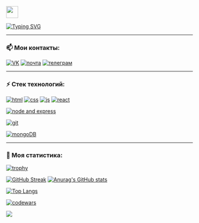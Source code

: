 
<!-- <h1 align="center"></a><img src="https://github.com/blackcater/blackcater/raw/main/images/Hi.gif" height="32"/></h1> -->
<img src="https://github.com/blackcater/blackcater/raw/main/images/Hi.gif" height="32"/>

[![Typing SVG](https://readme-typing-svg.herokuapp.com?color=%2336BCF7&lines=Hi+there,+I'm+Sergey+Korolev)](https://vk.com/id46453265)
***

### 📫 Мои контакты:
[![VK](https://sun9-west.userapi.com/sun9-37/s/v1/ig2/A2dCrO5aGF4_b2v-4R7XXEpCcoLIXqdIoK22_Vzk3jB_MYNMe8YETeggFt8bAHscSMbRGoup43k_F-pURem4W-KM.jpg?size=40x40&quality=95&type=album)](https://vk.com/id46453265)
[![почта](https://sun9-21.userapi.com/impg/yX9vgkHb7q3P4eVW23oplFG8b8m3fng1kO_wHg/bx-2je8i1u8.jpg?size=40x40&quality=95&sign=480d62fec9e8ea80637ecfe621537dae&type=album)](mailto:korolevsergey.veb@yandex.ru)
[![телеграм](https://sun9-19.userapi.com/impg/KByHSoVyaTGer_yDUqx_a6xvL6Ux4ef3VR8uMw/qAczqh8zJHw.jpg?size=40x40&quality=95&sign=74d9735b2180c83dd34ebda91b5a3104&type=album)](https://t.me/richardkorolev)
***  
### ⚡ Стек технологий:  
  
[![html](https://sun9-east.userapi.com/sun9-36/s/v1/ig2/xqfgeghUShJebRKR-CzIvX4P6_3ybYMqkOOuUQl--dE8jhekG8HpCs4WvJiTfU4ami212f2Z9sL1Lhr7sQW1M_wK.jpg?size=40x40&quality=95&type=album)](https://developer.mozilla.org/ru/docs/Web/HTML) 
[![css](https://sun9-west.userapi.com/sun9-2/s/v1/ig2/HJf2NF-6AOk8BOg5RTVt7QiATL0IdYDq6HldS1VrhgO3wZ0FULLcc6NOIeJugWkkYkQf-8jItfwVqPHSvm3_PLe_.jpg?size=40x40&quality=95&type=album)](https://developer.mozilla.org/ru/docs/Web/CSS) 
[![js](https://sun9-east.userapi.com/sun9-44/s/v1/ig2/qhVmrKc4xY2t45M9DOxA0nL4APIh8X3CmSjnqzBVvVutzcvQkFQOQJCq6Y3TGm38ZXpgyWnocn6FZ7kv8qlCiv66.jpg?size=40x40&quality=95&type=album)](https://developer.mozilla.org/ru/docs/Web/JavaScript) 
[![react](https://sun9-west.userapi.com/sun9-8/s/v1/ig2/yuVEeutVObfGb3jwNXBO_n4UEGdWLhNb4d9T0xyMCcWn-FIH5AupeCzsZHb2IIAKr1WAMC0BgB6VjtO59HZi2x-P.jpg?size=40x40&quality=95&type=album)](https://clck.ru/33CCbf)   
  
[![node and express](https://sun9-east.userapi.com/sun9-25/s/v1/ig2/ZVINgMoh9Jq8qUVrh2MCs5UfiWE7GhXeLVOV8mC2USPy9aAwkW_KKiq79qWiFnNgG8cVMkIJe5HFb1aRf0JRqln-.jpg?size=160x40&quality=95&type=album)](https://clck.ru/33CCeg)   
  
[![git](https://sun9-east.userapi.com/sun9-20/s/v1/ig2/tG-2B83cN6OyUtgpT86fJf2JT9ILnuPCZNGkeSfWJ6p9KmeqqeNA51NesnmHvaxsjU74l_zh7bKDhHj1FH1IbvD0.jpg?size=160x40&quality=95&type=album)](https://clck.ru/33CCd7)   
  
[![mongoDB](https://sun9-west.userapi.com/sun9-15/s/v1/ig2/D1NJ1VzVInioCwPsAtEZdtpUZqkhGZVDh_q6Xs3gNgY9NjzrdlTWuYD6cKvxxDR56ZBjGcROIoHV3YhiorN1rH6w.jpg?size=160x40&quality=95&type=album)](https://clck.ru/33CCfY)   
***

<!--
**1SergeyKorolev1/1SergeyKorolev1** is a ✨ _special_ ✨ repository because its `README.md` (this file) appears on your GitHub profile.

Here are some ideas to get you started:

- 🔭 I’m currently working on ...
- 🌱 I’m currently learning ...
- 👯 I’m looking to collaborate on ...
- 🤔 I’m looking for help with ...
- 💬 Ask me about ...
- 📫 How to reach me: ...
- 😄 Pronouns: ...
- ⚡ Fun fact: ...
-->
### 🌱 Моя статистика:

[![trophy](https://github-profile-trophy.vercel.app/?username=1SergeyKorolev1&theme=onedark)](https://github.com/ryo-ma/github-profile-trophy)

[![GitHub Streak](https://github-readme-streak-stats.herokuapp.com/?user=1SergeyKorolev1)](https://git.io/streak-stats)  [![Anurag's GitHub stats](https://github-readme-stats.vercel.app/api?username=1SergeyKorolev1)](https://github.com/anuraghazra/github-readme-stats)

[![Top Langs](https://github-readme-stats.vercel.app/api/top-langs/?username=1SergeyKorolev1&layout=compact)](https://github.com/anuraghazra/github-readme-stats)

[![codewars](https://www.codewars.com/users/Sergey%20Korolev/badges/micro)](https://www.codewars.com/dashboard)

![](https://komarev.com/ghpvc/?username=1SergeyKorolev1)    

